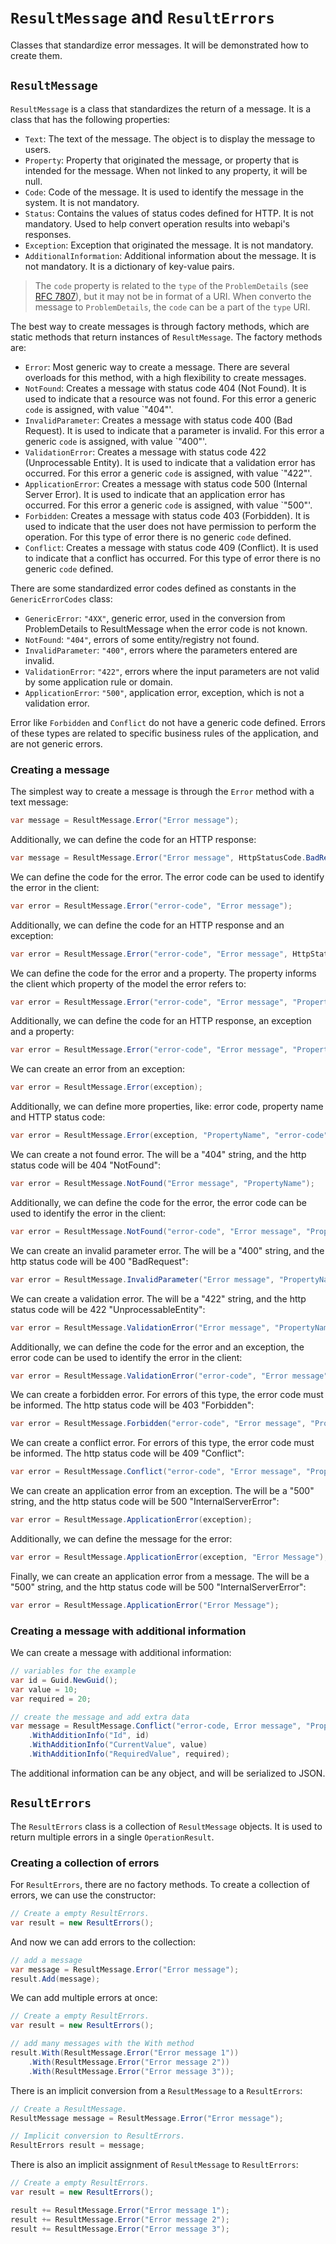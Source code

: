 # `ResultMessage` and `ResultErrors`

Classes that standardize error messages. It will be demonstrated how to create them.

## `ResultMessage`

`ResultMessage` is a class that standardizes the return of a message. It is a class that has the following properties:

- `Text`: The text of the message. The object is to display the message to users.
- `Property`: Property that originated the message, or property that is intended for the message. When not linked to any property, it will be null.
- `Code`: Code of the message. It is used to identify the message in the system. It is not mandatory.
- `Status`: Contains the values of status codes defined for HTTP. It is not mandatory. Used to help convert operation results into webapi's responses.
- `Exception`: Exception that originated the message. It is not mandatory.
- `AdditionalInformation`: Additional information about the message. It is not mandatory. It is a dictionary of key-value pairs.

> The `code` property is related to the `type` of the `ProblemDetails` (see [RFC 7807](https://tools.ietf.org/html/rfc7807)), but it may not be in format of a URI. When converto the message to `ProblemDetails`, the `code` can be a part of the `type` URI.

The best way to create messages is through factory methods,
which are static methods that return instances of `ResultMessage`.
The factory methods are:

- `Error`: Most generic way to create a message. There are several overloads for this method, with a high flexibility to create messages.
- `NotFound`: Creates a message with status code 404 (Not Found). It is used to indicate that a resource was not found. For this error a generic `code` is assigned, with value `"404"'.
- `InvalidParameter`: Creates a message with status code 400 (Bad Request). It is used to indicate that a parameter is invalid. For this error a generic `code` is assigned, with value `"400"'.
- `ValidationError`: Creates a message with status code 422 (Unprocessable Entity). It is used to indicate that a validation error has occurred. For this error a generic `code` is assigned, with value `"422"'.
- `ApplicationError`: Creates a message with status code 500 (Internal Server Error). It is used to indicate that an application error has occurred. For this error a generic `code` is assigned, with value `"500"'.
- `Forbidden`: Creates a message with status code 403 (Forbidden). It is used to indicate that the user does not have permission to perform the operation. For this type of error there is no generic `code` defined.
- `Conflict`: Creates a message with status code 409 (Conflict). It is used to indicate that a conflict has occurred. For this type of error there is no generic `code` defined.

There are some standardized error codes defined as constants in the `GenericErrorCodes` class:

- `GenericError`: `"4XX"`, generic error, used in the conversion from ProblemDetails to ResultMessage when the error code is not known.
- `NotFound`: `"404"`, errors of some entity/registry not found.
- `InvalidParameter`: `"400"`, errors where the parameters entered are invalid.
- `ValidationError`: `"422"`, errors where the input parameters are not valid by some application rule or domain.
- `ApplicationError`: `"500"`, application error, exception, which is not a validation error.
 
Error like `Forbidden` and `Conflict` do not have a generic code defined.
Errors of these types are related to specific business rules of the application, and are not generic errors.

### Creating a message

The simplest way to create a message is through the `Error` method with a text message:

```csharp
var message = ResultMessage.Error("Error message");
```

Additionally, we can define the code for an HTTP response:

```csharp
var message = ResultMessage.Error("Error message", HttpStatusCode.BadRequest);
```
We can define the code for the error. The error code can be used to identify the error in the client:

```csharp
var error = ResultMessage.Error("error-code", "Error message");
```

Additionally, we can define the code for an HTTP response and an exception:

```csharp
var error = ResultMessage.Error("error-code", "Error message", HttpStatusCode.BadRequest, exception);
```

We can define the code for the error and a property.
The property informs the client which property of the model the error refers to:

```csharp
var error = ResultMessage.Error("error-code", "Error message", "PropertyName");
```

Additionally, we can define the code for an HTTP response, an exception and a property:

```csharp
var error = ResultMessage.Error("error-code", "Error message", "PropertyName", HttpStatusCode.BadRequest, exception);
```

We can create an error from an exception:

```csharp
var error = ResultMessage.Error(exception);
```

Additionally, we can define more properties, like: error code, property name and HTTP status code:

```csharp
var error = ResultMessage.Error(exception, "PropertyName", "error-code", HttpStatusCode.BadRequest);
```

We can create a not found error. The will be a "404" string, and the http status code will be 404 "NotFound":

```csharp
var error = ResultMessage.NotFound("Error message", "PropertyName");
```

Additionally, we can define the code for the error, the error code can be used to identify the error in the client:

```csharp
var error = ResultMessage.NotFound("error-code", "Error message", "PropertyName");
```

We can create an invalid parameter error. The will be a "400" string, and the http status code will be 400 "BadRequest":

```csharp
var error = ResultMessage.InvalidParameter("Error message", "PropertyName");
```

We can create a validation error. The will be a "422" string, and the http status code will be 422 "UnprocessableEntity":

```csharp
var error = ResultMessage.ValidationError("Error message", "PropertyName");
```

Additionally, we can define the code for the error and an exception, the error code can be used to identify the error in the client:

```csharp
var error = ResultMessage.ValidationError("error-code", "Error message", "PropertyName", exception);
```

We can create a forbidden error. For errors of this type, the error code must be informed. The http status code will be 403 "Forbidden":

```csharp
var error = ResultMessage.Forbidden("error-code", "Error message", "PropertyName");
```

We can create a conflict error. For errors of this type, the error code must be informed. The http status code will be 409 "Conflict":

```csharp
var error = ResultMessage.Conflict("error-code", "Error message", "PropertyName");
```

We can create an application error from an exception. The will be a "500" string, and the http status code will be 500 "InternalServerError":

```csharp
var error = ResultMessage.ApplicationError(exception);
```

Additionally, we can define the message for the error:

```csharp
var error = ResultMessage.ApplicationError(exception, "Error Message");
```

Finally, we can create an application error from a message. The will be a "500" string, and the http status code will be 500 "InternalServerError":

```csharp
var error = ResultMessage.ApplicationError("Error Message");
```

### Creating a message with additional information

We can create a message with additional information:

```csharp
// variables for the example
var id = Guid.NewGuid();
var value = 10;
var required = 20;

// create the message and add extra data
var message = ResultMessage.Conflict("error-code, Error message", "PropertyName")
    .WithAdditionInfo("Id", id)
    .WithAdditionInfo("CurrentValue", value)
    .WithAdditionInfo("RequiredValue", required);
```

The additional information can be any object, and will be serialized to JSON.

## `ResultErrors`

The `ResultErrors` class is a collection of `ResultMessage` objects. 
It is used to return multiple errors in a single `OperationResult`.

### Creating a collection of errors

For `ResultErrors`, there are no factory methods. To create a collection of errors, we can use the constructor:

```csharp
// Create a empty ResultErrors.
var result = new ResultErrors();
```

And now we can add errors to the collection:

```csharp
// add a message
var message = ResultMessage.Error("Error message");
result.Add(message);
```

We can add multiple errors at once:

```csharp
// Create a empty ResultErrors.
var result = new ResultErrors();

// add many messages with the With method
result.With(ResultMessage.Error("Error message 1"))
    .With(ResultMessage.Error("Error message 2"))
    .With(ResultMessage.Error("Error message 3"));
```

There is an implicit conversion from a `ResultMessage` to a `ResultErrors`:

```csharp
// Create a ResultMessage.
ResultMessage message = ResultMessage.Error("Error message");

// Implicit conversion to ResultErrors.
ResultErrors result = message;
```

There is also an implicit assignment of `ResultMessage` to `ResultErrors`:

```csharp
// Create a empty ResultErrors.
var result = new ResultErrors();

result += ResultMessage.Error("Error message 1");
result += ResultMessage.Error("Error message 2");
result += ResultMessage.Error("Error message 3");
```
